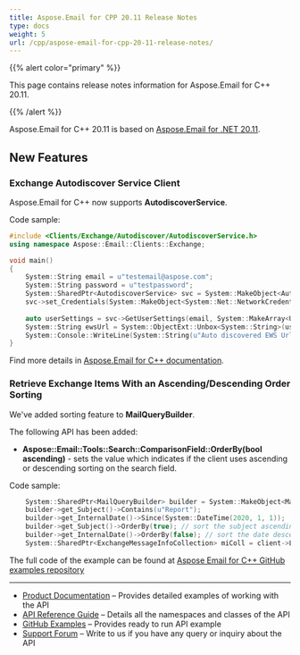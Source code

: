 ```yaml
---
title: Aspose.Email for CPP 20.11 Release Notes
type: docs
weight: 5
url: /cpp/aspose-email-for-cpp-20-11-release-notes/
---
```


{{% alert color="primary" %}} 

This page contains release notes information for Aspose.Email for C++ 20.11.

{{% /alert %}} 

Aspose.Email for C++ 20.11 is based on [Aspose.Email for .NET 20.11](/email/net/aspose-email-for-net-20-11-release-notes/).

## **New Features**
### **Exchange Autodiscover Service Client**
Aspose.Email for C++ now supports **AutodiscoverService**.  

Code sample:
```cpp
#include <Clients/Exchange/Autodiscover/AutodiscoverService.h>
using namespace Aspose::Email::Clients::Exchange;

void main()
{
    System::String email = u"testemail@aspose.com";
    System::String password = u"testpassword";
    System::SharedPtr<AutodiscoverService> svc = System::MakeObject<AutodiscoverService>();
    svc->set_Credentials(System::MakeObject<System::Net::NetworkCredential>(email, password));
    
    auto userSettings = svc->GetUserSettings(email, System::MakeArray<UserSettingName>({UserSettingName::ExternalEwsUrl}))->get_Settings();
    System::String ewsUrl = System::ObjectExt::Unbox<System::String>(userSettings[UserSettingName::ExternalEwsUrl]);
    System::Console::WriteLine(System::String(u"Auto discovered EWS Url: ") + ewsUrl);
}
```
Find more details in [Aspose.Email for C++ documentation](https://docs.aspose.com/display/emailcpp/Home).

### **Retrieve Exchange Items With an Ascending/Descending Order Sorting**
We've added sorting feature to **MailQueryBuilder**. 

The following API has been added:
- **Aspose::Email::Tools::Search::ComparisonField::OrderBy(bool ascending)** - sets the value which indicates if the client uses ascending or descending sorting on the search field.  

Code sample:
```cpp
    System::SharedPtr<MailQueryBuilder> builder = System::MakeObject<MailQueryBuilder>();
    builder->get_Subject()->Contains(u"Report");
    builder->get_InternalDate()->Since(System::DateTime(2020, 1, 1));
    builder->get_Subject()->OrderBy(true); // sort the subject ascending
    builder->get_InternalDate()->OrderBy(false); // sort the date descending  
    System::SharedPtr<ExchangeMessageInfoCollection> miColl = client->ListMessages(client->get_MailboxInfo()->get_InboxUri(), builder->GetQuery());
```

The full code of the example can be found at [Aspose Email for C++ GitHub examples repository](https://github.com/aspose-email/Aspose.Email-for-C)

---

- [Product Documentation](/email/cpp/home/) – Provides detailed examples of working with the API
- [API Reference Guide](https://www.aspose.com/api/cpp/email) – Details all the namespaces and classes of the API
- [GitHub Examples](https://github.com/aspose-email/Aspose.Email-for-C) – Provides ready to run API example
- [Support Forum](https://forum.aspose.com/c/email) – Write to us if you have any query or inquiry about the API
